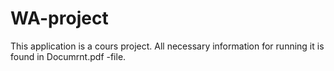 # WA-project

This application is a cours project. All necessary information for running it is found in Documrnt.pdf -file.
